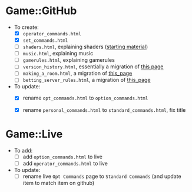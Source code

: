 # **Game::GitHub**
- To create:
  - [x] `operator_commands.html`
  - [x] `set_commands.html`
  - [ ] `shaders.html`, explaining shaders ([starting material](http://forum.toribash.com/showthread.php?t=208366))
  - [ ] `music.html`, explaining music
  - [ ] `gamerules.html`, explaining gamerules
  - [ ] `version_history.html`, essentially a migration of [this page](http://forum.toribash.com/showthread.php?t=567005)
  - [ ] `making_a_room.html`, a migration of [this_page](http://forum.toribash.com/showthread.php?t=214202)
  - [ ] `betting_server_rules.html`, a migration of [this_page](http://forum.toribash.com/showthread.php?t=491136)
- To update:
  - [x] rename `opt_commands.html` to `option_commands.html`
  - [x] rename `personal_commands.html` to `standard_commands.html`, fix title
  
  
# **Game::Live**
- To add:
  - [ ] add `option_commands.html` to live
  - [ ] add `operator_commands.html` to live
- To update:
  - [ ] rename live `Opt Commands` page to `Standard Commands` (and update item to match item on github)
